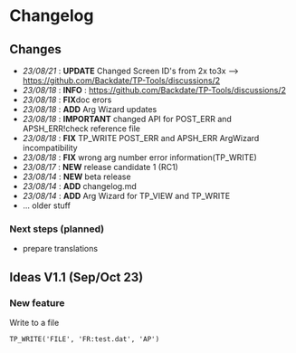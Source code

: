 
# Changelog
## Changes
- *23/08/21* : **UPDATE** Changed Screen ID's from 2x to3x --> https://github.com/Backdate/TP-Tools/discussions/2
- *23/08/18* : **INFO** : https://github.com/Backdate/TP-Tools/discussions/2
- *23/08/18* : **FIX**doc erors 
- *23/08/18* : **ADD** Arg Wizard updates
- *23/08/18* : **IMPORTANT** changed API for POST_ERR and APSH_ERR!check reference file
- *23/08/18* : **FIX** TP_WRITE POST_ERR and APSH_ERR ArgWizard incompatibility
- *23/08/18* : **FIX** wrong arg number error information(TP_WRITE)
- *23/08/17* : **NEW** release candidate 1 (RC1)
- *23/08/14* : **NEW** beta release
- *23/08/14* : **ADD** changelog.md
- *23/08/14* : **ADD** Arg Wizard for TP_VIEW and TP_WRITE
- ... older stuff

### Next steps (planned)
-  prepare translations

## Ideas V1.1 (Sep/Oct 23)

### New feature
Write to a file

    TP_WRITE('FILE', 'FR:test.dat', 'AP')
